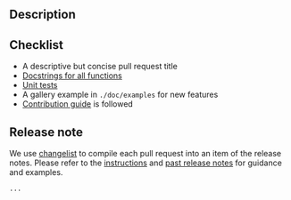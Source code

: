 ## Description

<!--
- Reference relevant issues or related pull requests with their URL / #<number>.
- Do not use AI to help write your contribution.
- Use `pre-commit` to check and format code.
-->

## Checklist

<!-- Before pull requests can be merged, they should provide: -->

- A descriptive but concise pull request title
- [Docstrings for all functions](https://github.com/numpy/numpy/blob/master/doc/example.py)
- [Unit tests](https://scikit-image.org/docs/dev/development/contribute.html#testing)
- A gallery example in `./doc/examples` for new features
- [Contribution guide](https://scikit-image.org/docs/dev/development/contribute.html) is followed

## Release note

We use [changelist](https://github.com/scientific-python/changelist) to
compile each pull request into an item of the release notes. Please refer to
the [instructions](https://scikit-image.org/docs/stable/development/contribute.html#documenting-changes)
and [past release notes](https://scikit-image.org/docs/stable/release_notes/index.html)
for guidance and examples.

```release-note
...
```
